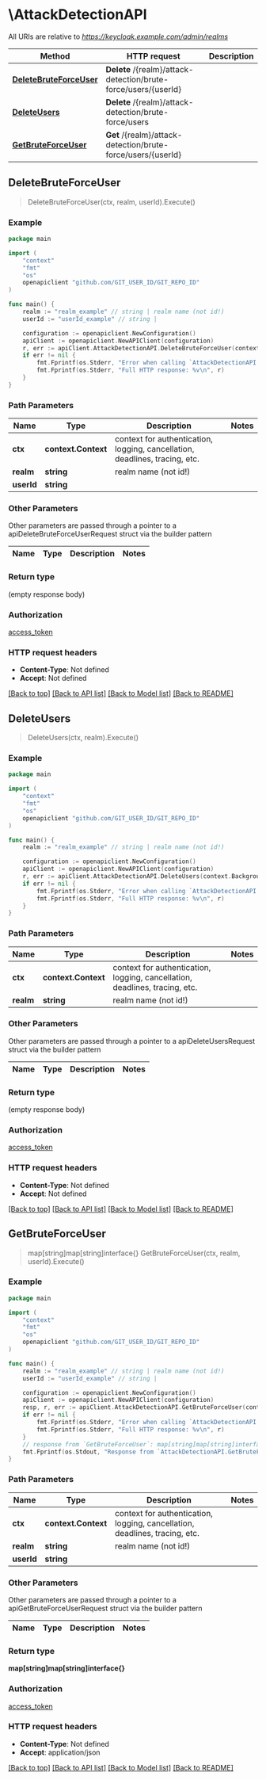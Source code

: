 # \AttackDetectionAPI

All URIs are relative to *https://keycloak.example.com/admin/realms*

Method | HTTP request | Description
------------- | ------------- | -------------
[**DeleteBruteForceUser**](AttackDetectionAPI.md#DeleteBruteForceUser) | **Delete** /{realm}/attack-detection/brute-force/users/{userId} | 
[**DeleteUsers**](AttackDetectionAPI.md#DeleteUsers) | **Delete** /{realm}/attack-detection/brute-force/users | 
[**GetBruteForceUser**](AttackDetectionAPI.md#GetBruteForceUser) | **Get** /{realm}/attack-detection/brute-force/users/{userId} | 



## DeleteBruteForceUser

> DeleteBruteForceUser(ctx, realm, userId).Execute()





### Example

```go
package main

import (
	"context"
	"fmt"
	"os"
	openapiclient "github.com/GIT_USER_ID/GIT_REPO_ID"
)

func main() {
	realm := "realm_example" // string | realm name (not id!)
	userId := "userId_example" // string | 

	configuration := openapiclient.NewConfiguration()
	apiClient := openapiclient.NewAPIClient(configuration)
	r, err := apiClient.AttackDetectionAPI.DeleteBruteForceUser(context.Background(), realm, userId).Execute()
	if err != nil {
		fmt.Fprintf(os.Stderr, "Error when calling `AttackDetectionAPI.DeleteBruteForceUser``: %v\n", err)
		fmt.Fprintf(os.Stderr, "Full HTTP response: %v\n", r)
	}
}
```

### Path Parameters


Name | Type | Description  | Notes
------------- | ------------- | ------------- | -------------
**ctx** | **context.Context** | context for authentication, logging, cancellation, deadlines, tracing, etc.
**realm** | **string** | realm name (not id!) | 
**userId** | **string** |  | 

### Other Parameters

Other parameters are passed through a pointer to a apiDeleteBruteForceUserRequest struct via the builder pattern


Name | Type | Description  | Notes
------------- | ------------- | ------------- | -------------



### Return type

 (empty response body)

### Authorization

[access_token](../README.md#access_token)

### HTTP request headers

- **Content-Type**: Not defined
- **Accept**: Not defined

[[Back to top]](#) [[Back to API list]](../README.md#documentation-for-api-endpoints)
[[Back to Model list]](../README.md#documentation-for-models)
[[Back to README]](../README.md)


## DeleteUsers

> DeleteUsers(ctx, realm).Execute()





### Example

```go
package main

import (
	"context"
	"fmt"
	"os"
	openapiclient "github.com/GIT_USER_ID/GIT_REPO_ID"
)

func main() {
	realm := "realm_example" // string | realm name (not id!)

	configuration := openapiclient.NewConfiguration()
	apiClient := openapiclient.NewAPIClient(configuration)
	r, err := apiClient.AttackDetectionAPI.DeleteUsers(context.Background(), realm).Execute()
	if err != nil {
		fmt.Fprintf(os.Stderr, "Error when calling `AttackDetectionAPI.DeleteUsers``: %v\n", err)
		fmt.Fprintf(os.Stderr, "Full HTTP response: %v\n", r)
	}
}
```

### Path Parameters


Name | Type | Description  | Notes
------------- | ------------- | ------------- | -------------
**ctx** | **context.Context** | context for authentication, logging, cancellation, deadlines, tracing, etc.
**realm** | **string** | realm name (not id!) | 

### Other Parameters

Other parameters are passed through a pointer to a apiDeleteUsersRequest struct via the builder pattern


Name | Type | Description  | Notes
------------- | ------------- | ------------- | -------------


### Return type

 (empty response body)

### Authorization

[access_token](../README.md#access_token)

### HTTP request headers

- **Content-Type**: Not defined
- **Accept**: Not defined

[[Back to top]](#) [[Back to API list]](../README.md#documentation-for-api-endpoints)
[[Back to Model list]](../README.md#documentation-for-models)
[[Back to README]](../README.md)


## GetBruteForceUser

> map[string]map[string]interface{} GetBruteForceUser(ctx, realm, userId).Execute()





### Example

```go
package main

import (
	"context"
	"fmt"
	"os"
	openapiclient "github.com/GIT_USER_ID/GIT_REPO_ID"
)

func main() {
	realm := "realm_example" // string | realm name (not id!)
	userId := "userId_example" // string | 

	configuration := openapiclient.NewConfiguration()
	apiClient := openapiclient.NewAPIClient(configuration)
	resp, r, err := apiClient.AttackDetectionAPI.GetBruteForceUser(context.Background(), realm, userId).Execute()
	if err != nil {
		fmt.Fprintf(os.Stderr, "Error when calling `AttackDetectionAPI.GetBruteForceUser``: %v\n", err)
		fmt.Fprintf(os.Stderr, "Full HTTP response: %v\n", r)
	}
	// response from `GetBruteForceUser`: map[string]map[string]interface{}
	fmt.Fprintf(os.Stdout, "Response from `AttackDetectionAPI.GetBruteForceUser`: %v\n", resp)
}
```

### Path Parameters


Name | Type | Description  | Notes
------------- | ------------- | ------------- | -------------
**ctx** | **context.Context** | context for authentication, logging, cancellation, deadlines, tracing, etc.
**realm** | **string** | realm name (not id!) | 
**userId** | **string** |  | 

### Other Parameters

Other parameters are passed through a pointer to a apiGetBruteForceUserRequest struct via the builder pattern


Name | Type | Description  | Notes
------------- | ------------- | ------------- | -------------



### Return type

**map[string]map[string]interface{}**

### Authorization

[access_token](../README.md#access_token)

### HTTP request headers

- **Content-Type**: Not defined
- **Accept**: application/json

[[Back to top]](#) [[Back to API list]](../README.md#documentation-for-api-endpoints)
[[Back to Model list]](../README.md#documentation-for-models)
[[Back to README]](../README.md)

